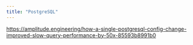 ```yaml
---
title: "PostgreSQL"
---
```


https://amplitude.engineering/how-a-single-postgresql-config-change-improved-slow-query-performance-by-50x-85593b8991b0